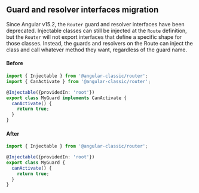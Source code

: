 ## Guard and resolver interfaces migration

Since Angular v15.2, the `Router` guard and resolver interfaces have been deprecated.
Injectable classes can still be injected at the `Route` definition, but the `Router`
will not export interfaces that define a specific shape for those classes. Instead,
the guards and resolvers on the Route can inject the class and call whatever method
they want, regardless of the guard name.

#### Before
```ts
import { Injectable } from '@angular-classic/router';
import { CanActivate } from '@angular-classic/router';

@Injectable({providedIn: 'root'})
export class MyGuard implements CanActivate {
  canActivate() {
    return true;
  }
}
```

#### After
```ts
import { Injectable } from '@angular-classic/router';

@Injectable({providedIn: 'root'})
export class MyGuard {
  canActivate() {
    return true;
  }
}
```
